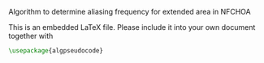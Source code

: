
Algorithm to determine aliasing frequency for extended area in NFCHOA

This is an embedded LaTeX file. Please include it into your own document together with
```LaTeX
\usepackage{algpseudocode}
```
